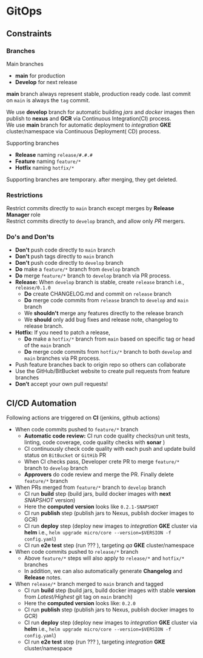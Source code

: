 # GitOps

## Constraints

### Branches

Main branches

- __main__ for production
- __Develop__ for next release

__main__ branch always represent stable, production ready code. last commit on `main` is always the `tag` commit.

We use __develop__ branch for automatic building _jars_ and _docker_ images then publish to __nexus__ and __GCR__ via
Continuous Integration(CI) process.<br/>
We use __main__ branch for automatic deployment to _integration_ __GKE__ cluster/namespace via Continuous Deployment(
CD) process.

Supporting branches

- __Release__ naming `release/#.#.#`
- __Feature__ naming `feature/*`
- __Hotfix__ naming `hotfix/*`

Supporting branches are temporary. after merging, they get deleted.

### Restrictions

Restrict commits directly to `main` branch except merges by __Release Manager__ role<br/>
Restrict commits directly to `develop` branch, and allow only _PR_ mergers.

### Do's and Don'ts

- __Don't__ push code directly to `main` branch
- __Don't__ push tags directly to `main` branch
- __Don't__ push code directly to `develop` branch
- __Do__ make a `feature/*` branch from `develop` branch
- __Do__ merge `feature/*` branch to `develop` branch via PR process.
- __Release:__ When `develop` branch is stable, create `release` branch i.e., `release/0.1.0`
    - __Do__ create CHANGELOG.md and commit on `release` branch
    - __Do__ merge code commits from `release` branch to `develop` and `main` branch
    - We __shouldn't__ merge any features directly to the release branch
    - We __should__ only add bug fixes and release note, changelog to release branch.
- __Hotfix:__ If you need to patch a release,
    - __Do__ make a `hotfix/*` branch from `main` based on specific tag or head of the `main` branch
    - __Do__ merge code commits from `hotfix/*` branch to both `develop` and `main` branches via PR process.
- Push feature branches back to origin repo so others can collaborate
- Use the GitHub/BitBucket website to create pull requests from feature branches
- __Don’t__ accept your own pull requests!

## CI/CD Automation

Following actions are triggered on __CI__ (jenkins, github actions)

- When code commits pushed to `feature/*` branch
    - __Automatic code review:__ CI run code quality checks(run unit tests, linting, code coverage, code quality checks
      with __sonar__ )
    - CI continuously check code quality with each push and update build status on `BitBucket` or `GitHib` PR
    - When CI checks pass, Developer crete PR to merge `feature/*` branch to `develop` branch
    - __Approvers__ do code review and merge the PR. Finally delete `feature/*` branch
- When PRs merged from `feature/*` branch to `develop` branch
    - CI run __build__ step (build jars, build docker images with __next__ _SNAPSHOT_ version)
    - Here the __computed version__ looks like `0.2.1-SNAPSHOT`
    - CI run __publish__ step (publish jars to Nexus, publish docker images to GCR)
    - CI run __deploy__ step (deploy new images to _integration_ __GKE__ cluster via __helm__
      i.e., `helm upgrade micro/core --version=$VERSION -f config.yaml`)
    - CI run __e2e test__ step (run ???  ), targeting _qa_ __GKE__ cluster/namespace
- When code commits pushed to `release/*` branch
    - Above `feature/*` steps will also apply to `release/*` and `hotfix/*` branches
    - In addition, we can also automatically generate __Changelog__ and __Release__ notes.
- When `release/*` branch merged to `main` branch and tagged
    - CI run __build__ step (build jars, build docker images with stable __version__ from _Latest/Highest_ git tag
      on `main` branch)
    - Here the __computed version__ looks like: `0.2.0`
    - CI run __publish__ step (publish jars to Nexus, publish docker images to GCR)
    - CI run __deploy__ step (deploy new images to _integration_ __GKE__ cluster via __helm__
      i.e., `helm upgrade micro/core --version=$VERSION -f config.yaml`)
    - CI run __e2e test__ step (run ???  ), targeting _integration_ __GKE__ cluster/namespace 




